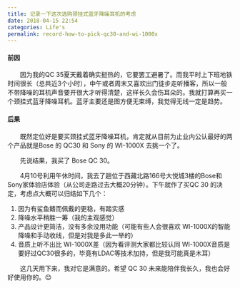 ```yaml
---
title: 记录一下这次选购颈挂式蓝牙降噪耳机的考虑
date: 2018-04-15 22:54
categories: Life's
permalink: record-how-to-pick-qc30-and-wi-1000x
---
```


#### 前因

　　因为我的QC 35夏天戴着确实挺热的，它要罢工避暑了。而我平时上下班地铁时间很长（总共近3个小时），中午或者周末又喜欢出门徒步走听播客，所以一般不带降噪的耳机声音要开很大才听得清楚，这样长久会伤耳朵的。我就打算再买一个颈挂式蓝牙降噪耳机。蓝牙主要还是图方便无束缚，我觉得无线一定是趋势。

 <!-- more -->
 
#### 后果

　　既然定位好是要买颈挂式蓝牙降噪耳机，肯定就从目前为止业内公认最好的两个产品就是Bose 的 QC30 和 Sony 的 WI-1000X 去挑一个了。

　　先说结果，我买了 Bose QC 30。

　　4月10号利用午休时间，我去了趟位于西藏北路166号大悦城3楼的Bose和Sony家体验店体验（从公司走路过去大概20分钟）。下午就作了买QC 30 的决定，考虑点大概可以归结如下几个：
　　
1.  因为有鲨鱼鳍而佩戴的更稳，有踏实感
2.  降噪水平稍胜一筹（我的主观感觉）
3.  产品设计更简洁，没有多余没用功能（可能有些人会很喜欢 WI-1000X的智能降噪和手动收线，但是对我是多此一举的）
4.  音质上听不出比 WI-1000X差（因为看评测大家都比较认同 WI-1000X音质是要好过QC30很多的，毕竟有LDAC等技术加持，但是我可能真是木耳）

　　这几天用下来，我对它是满意的。希望 QC 30 未来能陪伴我长久，我也会好好使用你的。😊

